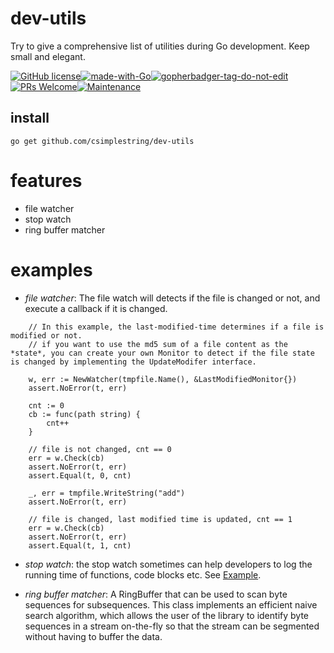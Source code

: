 # dev-utils
Try to give a comprehensive list of utilities during Go development. Keep small and elegant. 

[![GitHub license](https://img.shields.io/github/license/csimplestring/dev-utils)](https://github.com/csimplestring/dev-utils/blob/main/LICENSE)[![made-with-Go](https://img.shields.io/badge/Made%20with-Go-1f425f.svg)](http://golang.org)<a href='https://github.com/jpoles1/gopherbadger' target='_blank'>![gopherbadger-tag-do-not-edit](https://img.shields.io/badge/Go%20Coverage-80%25-brightgreen.svg?longCache=true&style=flat)</a>[![PRs Welcome](https://img.shields.io/badge/PRs-welcome-brightgreen.svg?style=flat-square)](http://makeapullrequest.com)[![Maintenance](https://img.shields.io/badge/Maintained%3F-yes-green.svg)](https://GitHub.com/Naereen/StrapDown.js/graphs/commit-activity)


## install
```
go get github.com/csimplestring/dev-utils
```

# features
- file watcher
- stop watch
- ring buffer matcher

# examples
- *file watcher*: The file watch will detects if the file is changed or not, and execute a callback if it is changed. 
```
    // In this example, the last-modified-time determines if a file is modified or not.
    // if you want to use the md5 sum of a file content as the *state*, you can create your own Monitor to detect if the file state is changed by implementing the UpdateModifer interface.

    w, err := NewWatcher(tmpfile.Name(), &LastModifiedMonitor{})
	assert.NoError(t, err)

	cnt := 0
	cb := func(path string) {
		cnt++
	}

    // file is not changed, cnt == 0
	err = w.Check(cb)
	assert.NoError(t, err)
	assert.Equal(t, 0, cnt)

	_, err = tmpfile.WriteString("add")
	assert.NoError(t, err)

    // file is changed, last modified time is updated, cnt == 1
	err = w.Check(cb)
	assert.NoError(t, err)
	assert.Equal(t, 1, cnt)

``` 
- *stop watch*: the stop watch sometimes can help developers to log the running time of functions, code blocks etc. See [Example](https://github.com/csimplestring/dev-utils/blob/main/pkg/debug/stopwatch_test.go).

- *ring buffer matcher*: A RingBuffer that can be used to scan byte sequences for subsequences. This class implements an efficient naive search algorithm, which allows the user of the library to identify byte sequences in a stream on-the-fly so that the stream can be segmented without having to buffer the data.


